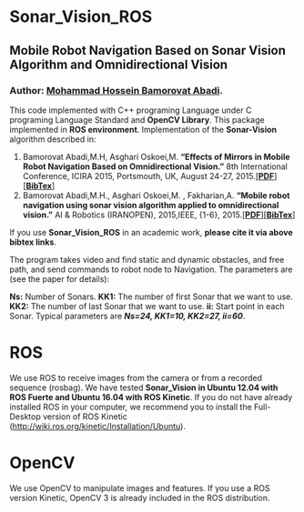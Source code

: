 # Sonar_Vision_ROS
## Mobile Robot Navigation Based on Sonar Vision Algorithm and Omnidirectional Vision
### Author: [Mohammad Hossein Bamorovat Abadi](https://bamorovatwo.wordpress.com/).

This code implemented with C++ programing Language under C programing Language Standard and **OpenCV Library**.
This package implemented in **ROS environment**.
Implementation of the **Sonar-Vision** algorithm described in:

1. Bamorovat Abadi,M.H, Asghari Oskoei,M. **“Effects of Mirrors in Mobile Robot Navigation Based on Omnidirectional Vision.”** 8th International Conference, ICIRA 2015, Portsmouth, UK, August 24-27, 2015.[[**PDF**]](https://bamorovatwo.files.wordpress.com/2016/12/intelligentroboticsandapplications.pdf)[[**BibTex**]](https://bamorovatwo.wordpress.com/bibtex1)
2. Bamorovat Abadi,M.H., Asghari Oskoei,M. , Fakharian,A. **“Mobile robot navigation using sonar vision algorithm applied to omnidirectional vision.”** AI & Robotics (IRANOPEN), 2015,IEEE, {1-6}, 2015.[[**PDF**]](https://bamorovatwo.files.wordpress.com/2016/12/the-7th-robocup-iranopen-international-symposium-and-the-5th-joint-conference-of-ai-robotics.pdf)[[**BibTex**]](https://bamorovatwo.wordpress.com/bibtex2)

If you use **Sonar_Vision_ROS** in an academic work, **please cite it via above bibtex links**.

The program takes video and find static and dynamic obstacles, and free path, and send commands to robot node to Navigation. The parameters are (see the paper for details):

**Ns:** Number of Sonars. **KK1:** The number of first Sonar that we want to use. **KK2:** The number of last Sonar that we want to use. **ii:** Start point in each Sonar.
  Typical parameters are ***Ns=24, KK1=10, KK2=27, ii=60***.

# ROS
We use ROS to receive images from the camera or from a recorded sequence (rosbag). We have tested **Sonar_Vision in Ubuntu 12.04 with ROS Fuerte and Ubuntu 16.04 with ROS Kinetic**. If you do not have already installed ROS in your computer, we recommend you to install the Full-Desktop version of ROS Kinetic (http://wiki.ros.org/kinetic/Installation/Ubuntu).

# OpenCV
We use OpenCV to manipulate images and features. If you use a ROS version Kinetic, OpenCV 3 is already included in the ROS distribution.

